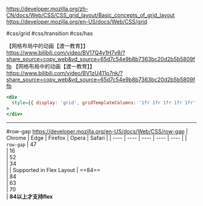 https://developer.mozilla.org/zh-CN/docs/Web/CSS/CSS_grid_layout/Basic_concepts_of_grid_layout
https://developer.mozilla.org/en-US/docs/Web/CSS/grid

#css/grid #css/transition #css/has

【网格布局中的动画【渡一教育】】 https://www.bilibili.com/video/BV17Q4y1H7v9/?share_source=copy_web&vd_source=65d7c54e9b8b7363bc20d2b5b5809ffb
【网格布局中的动画【渡一教育】】 https://www.bilibili.com/video/BV1zU411o7nk/?share_source=copy_web&vd_source=65d7c54e9b8b7363bc20d2b5b5809ffb

```jsx
<div
  style={{ display: 'grid', gridTemplateColumns: '1fr 1fr 1fr 1fr 1fr', gap: 10, maxHeight: 300, overflow: 'auto', marginBottom: 10, padding: 0, gridTemplateRows:'1fr' }}
>
</div>
```

---
#row-gap
https://developer.mozilla.org/en-US/docs/Web/CSS/row-gap
| Chrome | Edge | Firefox | Opera | Safari |
| ---- | ---- | ---- | ---- | ---- |
| `row-gap` | 47<br> | 16<br> | 52<br> | 34<br> |
| Supported in Flex Layout | ==84==<br> | 84<br> | 63<br> | 70<br> |
**84以上才支持flex**
